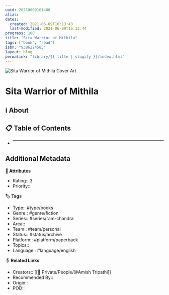 ```yaml
---
uuid: 20210609161400
alias:
dates:
  created: 2021-06-09T16:13:43
  last-modified: 2021-06-09T16:13:44
progress: 100
title: "Sita Warrior of Mithila"
tags: ["book", "read"]
isbn: "9386224585"
layout: blog
permalink: "library/{{ title | slugify }}/index.html"
---
```


![Sita Warrior of Mithila Cover Art](https://i.gr-assets.com/images/S/compressed.photo.goodreads.com/books/1493895603l/34680719._SY475_.jpg)

# Sita Warrior of Mithila

## ℹ️ About

## 📋 Table of Contents

- ***

## Additional Metadata

**🧰 Attributes**

- Rating:: 3
- Priority::

**🏷 Tags**

- Type:: #type/books
- Genre:: #genre/fiction
- Series:: #series/ram-chandra
- Area::
- Team:: #team/personal
- Status:: #status/archive
- Platform:: #platform/paperback
- Topics::
- Language:: #language/english

**🖇️ Related Links**

- Creators:: [[🧔 Private/People/@Amish Tripathi]]
- Recommended By::
- Origin::
- POD::
